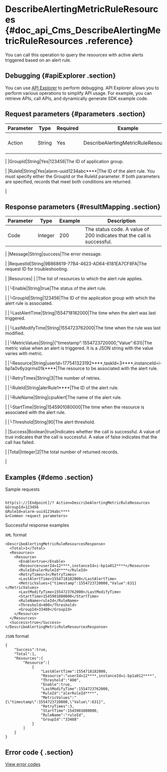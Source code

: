 # DescribeAlertingMetricRuleResources {#doc_api_Cms_DescribeAlertingMetricRuleResources .reference}

You can call this operation to query the resources with active alerts triggered based on an alert rule.

## Debugging {#apiExplorer .section}

You can use [API Explorer](https://api.aliyun.com/#product=Cms&api=DescribeAlertingMetricRuleResources) to perform debugging. API Explorer allows you to perform various operations to simplify API usage. For example, you can retrieve APIs, call APIs, and dynamically generate SDK example code.

## Request parameters {#parameters .section}

|Parameter|Type|Required|Example|Description |
|---------|----|--------|-------|------------|
|Action|String|Yes|DescribeAlertingMetricRuleResources|The operation that you want to perform. Set the value to DescribeAlertingMetricRuleResources.

 |
|GroupId|String|Yes|123456|The ID of application group.

 |
|RuleId|String|Yes|alarm-uuid1234abc\*\*\*\*|The ID of the alert rule. You must specify either the GroupId or the RuleId parameter. If both parameters are specified, records that meet both conditions are returned.

 |

## Response parameters {#resultMapping .section}

|Parameter|Type|Example|Description |
|---------|----|-------|------------|
|Code|Integer|200|The status code. A value of 200 indicates that the call is successful.

 |
|Message|String|success|The error message.

 |
|RequestId|String|9B868619-77B4-4623-AD64-6181EA7CF8FA|The request ID for troubleshooting.

 |
|Resources| | |The list of resources to which the alert rule applies.

 |
|└Enable|String|true|The status of the alert rule.

 |
|└GroupId|String|123456|The ID of the application group with which the alert rule is associated.

 |
|└LastAlertTime|String|1554718182000|The time when the alert was last triggered.

 |
|└LastModifyTime|String|1554723762000|The time when the rule was last modified.

 |
|└MetricValues|String|\{"timestamp":1554723720000,"Value":631\}|The metric value when an alert is triggered. It is a JSON string with the value varies with metric.

 |
|└Resource|String|userId=177541323192\*\*\*\*,taskId=3\*\*\*\*,instanceId=i-bp1a0v6yzqrms01k\*\*\*\*|The resource to be associated with the alert rule.

 |
|└RetryTimes|String|3|The number of retries.

 |
|└RuleId|String|alerRule1\*\*\*\*|The ID of the alert rule.

 |
|└RuleName|String|cpuAlert|The name of the alert rule.

 |
|└StartTime|String|1545901080000|The time when the resource is associated with the alert rule.

 |
|└Threshold|String|90|The alert threshold.

 |
|Success|Boolean|true|Indicates whether the call is successful. A value of true indicates that the call is successful. A value of false indicates that the call has failed.

 |
|Total|Integer|2|The total number of returned records.

 |

## Examples {#demo .section}

Sample requests

``` {#request_demo}

http(s)://[Endpoint]/? Action=DescribeAlertingMetricRuleResources
&GroupId=123456
&RuleId=alarm-uuid1234abc****
&<Common request parameters>

```

Successful response examples

`XML` format

``` {#xml_return_success_demo}
<DescribeAlertingMetricRuleResourcesResponse>
  <Total>1</Total> 
  <Resources>
    <Resource>
      <Enable>true</Enable>
      <Resource>userId=12****,instanceId=i-bp1a012****</Resource>
      <RuleId>alerRuleId****</RuleId>
      <RetryTimes>3</RetryTimes>
      <LastAlertTime>1554718182000</LastAlertTime>
      <MetricValues>{"timestamp":1554723720000,"Value":631}</MetricValues>
      <LastModifyTime>1554723762000</LastModifyTime>
      <StartTime>1545901080000</StartTime>
      <RuleName>ruleId</RuleName>
      <Threshold>400</Threshold>
      <GroupId>33488</GroupId>
    </Resource>
  </Resources>
  <Success>true</Success> 
</DescribeAlertingMetricRuleResourcesResponse>

```

`JSON` format

``` {#json_return_success_demo}
{
	"Success":true,
	"Total":1,
	"Resources":{
		"Resource":[
			{
				"LastAlertTime":1554718182000,
				"Resource":"userId=12****,instanceId=i-bp1a012****",
				"Threshold":"400",
				"Enable":true,
				"LastModifyTime":1554723762000,
				"RuleId":"alerRuleId****",
				"MetricValues":"{\"timestamp\":1554723720000,\"Value\":631}",
				"RetryTimes":3,
				"StartTime":1545901080000,
				"RuleName":"ruleId",
				"GroupId":"33488"
			}
		]
	}
}
```

## Error code { .section}

[View error codes](https://error-center.aliyun.com/status/product/Cms)

